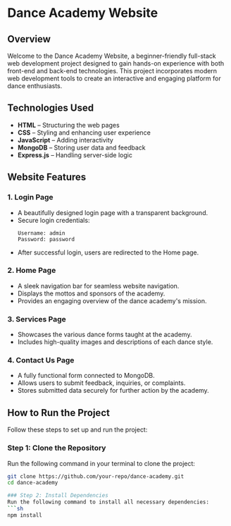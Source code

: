 # Dance Academy Website

## Overview

Welcome to the Dance Academy Website, a beginner-friendly full-stack web development project designed to gain hands-on experience with both front-end and back-end technologies. This project incorporates modern web development tools to create an interactive and engaging platform for dance enthusiasts.

## Technologies Used

- **HTML** – Structuring the web pages  
- **CSS** – Styling and enhancing user experience  
- **JavaScript** – Adding interactivity  
- **MongoDB** – Storing user data and feedback  
- **Express.js** – Handling server-side logic  

## Website Features

### 1. Login Page

- A beautifully designed login page with a transparent background.  
- Secure login credentials:  
  ```plaintext
  Username: admin
  Password: password
- After successful login, users are redirected to the Home page.

### 2. Home Page

- A sleek navigation bar for seamless website navigation.  
- Displays the mottos and sponsors of the academy.  
- Provides an engaging overview of the dance academy's mission.  

### 3. Services Page

- Showcases the various dance forms taught at the academy.  
- Includes high-quality images and descriptions of each dance style.  

### 4. Contact Us Page

- A fully functional form connected to MongoDB.  
- Allows users to submit feedback, inquiries, or complaints.  
- Stores submitted data securely for further action by the academy.  

## How to Run the Project

Follow these steps to set up and run the project:

### Step 1: Clone the Repository
Run the following command in your terminal to clone the project:
```sh
git clone https://github.com/your-repo/dance-academy.git
cd dance-academy

### Step 2: Install Dependencies
Run the following command to install all necessary dependencies:
```sh
npm install

